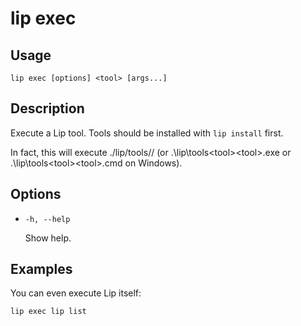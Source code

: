 # lip exec

## Usage

```shell
lip exec [options] <tool> [args...]
```

## Description

Execute a Lip tool. Tools should be installed with `lip install` first.

In fact, this will execute ./lip/tools/<tool>/<tool> (or .\lip\tools\<tool>\<tool>.exe or .\lip\tools\<tool>\<tool>.cmd on Windows).

## Options

- `-h, --help`

  Show help.

## Examples

You can even execute Lip itself:

```shell
lip exec lip list
```